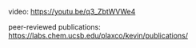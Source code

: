 video:
https://youtu.be/q3_ZbtWVWe4

peer-reviewed publications:
https://labs.chem.ucsb.edu/plaxco/kevin/publications/

